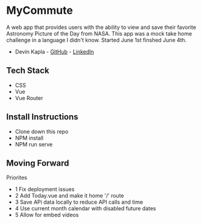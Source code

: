 # MyCommute
A web app that provides users with the ability to view and save their favorite Astronomy Picture of the Day from NASA. This app was a mock take home challenge in a language I didn't know. Started June 1st finshed June 4th.

- Devin Kapla - [GitHub](https://github.com/DekayHaHa) - [LinkedIn](https://www.linkedin.com/in/devinkapla/)

## Tech Stack
- CSS
- Vue
- Vue Router

## Install Instructions
- Clone down this repo
- NPM install
- NPM run serve

## Moving Forward
Priorites
- 1 Fix deployment issues
- 2 Add Today.vue and make it home '/' route
- 3 Save APi data locally to reduce API calls and time 
- 4 Use current month calendar with disabled future dates
- 5 Allow for embed videos
